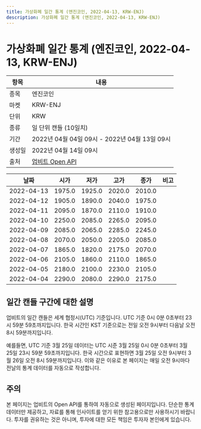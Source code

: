 ```yaml
---
title: 가상화폐 일간 통계 (엔진코인, 2022-04-13, KRW-ENJ)
description: 가상화폐 일간 통계 (엔진코인, 2022-04-13, KRW-ENJ)
---
```



가상화폐 일간 통계 (엔진코인, 2022-04-13, KRW-ENJ)
===

|항목|내용|
|--|--|
|종목|엔진코인|
|마켓|KRW-ENJ|
|단위|KRW|
|종류|일 단위 캔들 (10일치)|
|기간|2022년 04월 04일 09시 - 2022년 04월 13일 09시|
|생성일|2022년 04월 14일 09시|
|출처|[업비트 Open API](https://docs.upbit.com)|


|날짜|시가|저가|고가|종가|비고|
|--|--|--|--|--|--|
|2022-04-13|1975.0|1925.0|2020.0|2010.0|    |
|2022-04-12|1905.0|1890.0|2040.0|1975.0|    |
|2022-04-11|2095.0|1870.0|2110.0|1910.0|    |
|2022-04-10|2250.0|2085.0|2265.0|2095.0|    |
|2022-04-09|2085.0|2065.0|2285.0|2245.0|    |
|2022-04-08|2070.0|2050.0|2205.0|2085.0|    |
|2022-04-07|1865.0|1820.0|2175.0|2070.0|    |
|2022-04-06|2105.0|1860.0|2110.0|1865.0|    |
|2022-04-05|2180.0|2100.0|2230.0|2105.0|    |
|2022-04-04|2290.0|2080.0|2290.0|2175.0|    |


일간 캔들 구간에 대한 설명
---


업비트의 일간 캔들은 세계 협정시(UTC) 기준입니다. 
UTC 기준 0시 0분 0초부터 23시 59분 59초까지입니다. 
한국 시간인 KST 기준으로는 전일 오전 9시부터 다음날 오전 8시 59분까지입니다. 


예를들면, UTC 기준 3월 25일 데이터는 UTC 시준 3월 25일 0시 0분 0초부터 3월 25일 23시 59분 59초까지입니다. 
한국 시간으로 표현하면 3월 25일 오전 9시부터 3월 26일 오전 8시 59분까지입니다. 
이와 같은 이유로 본 페이지는 매일 오전 9시마다 전날의 통계 데이터를 자동으로 작성합니다. 


주의
---


본 페이지는 업비트의 Open API를 통하여 자동으로 생성된 페이지입니다. 
단순한 통계 데이터만 제공하고, 자료를 통해 인사이트를 얻기 위한 참고용으로만 사용하시기 바랍니다. 
투자를 권유하는 것은 아니며, 투자에 대한 모든 책임은 투자자 본인에게 있습니다. 
